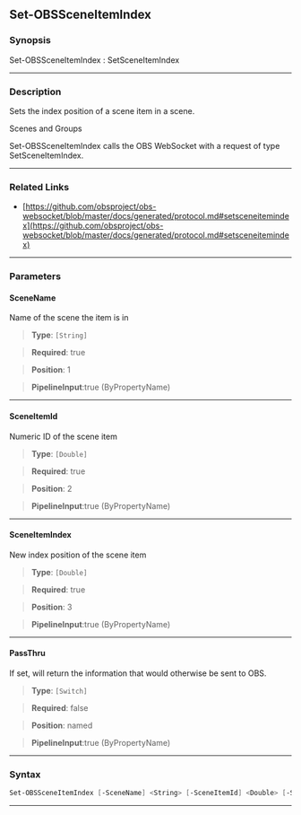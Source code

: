 Set-OBSSceneItemIndex
---------------------
### Synopsis
Set-OBSSceneItemIndex : SetSceneItemIndex

---
### Description

Sets the index position of a scene item in a scene.

Scenes and Groups


Set-OBSSceneItemIndex calls the OBS WebSocket with a request of type SetSceneItemIndex.

---
### Related Links
* [https://github.com/obsproject/obs-websocket/blob/master/docs/generated/protocol.md#setsceneitemindex](https://github.com/obsproject/obs-websocket/blob/master/docs/generated/protocol.md#setsceneitemindex)



---
### Parameters
#### **SceneName**

Name of the scene the item is in



> **Type**: ```[String]```

> **Required**: true

> **Position**: 1

> **PipelineInput**:true (ByPropertyName)



---
#### **SceneItemId**

Numeric ID of the scene item



> **Type**: ```[Double]```

> **Required**: true

> **Position**: 2

> **PipelineInput**:true (ByPropertyName)



---
#### **SceneItemIndex**

New index position of the scene item



> **Type**: ```[Double]```

> **Required**: true

> **Position**: 3

> **PipelineInput**:true (ByPropertyName)



---
#### **PassThru**

If set, will return the information that would otherwise be sent to OBS.



> **Type**: ```[Switch]```

> **Required**: false

> **Position**: named

> **PipelineInput**:true (ByPropertyName)



---
### Syntax
```PowerShell
Set-OBSSceneItemIndex [-SceneName] <String> [-SceneItemId] <Double> [-SceneItemIndex] <Double> [-PassThru] [<CommonParameters>]
```
---
